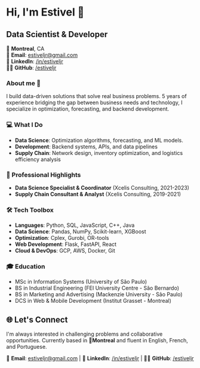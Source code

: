 # Hi, I'm Estivel 👋
## Data Scientist & Developer

📍 **Montreal**, CA \
📧 **Email**: [estiveljr@gmail.com](estiveljr@gmail.com) \
🔗 **LinkedIn**: [/in/estiveljr](www.linkedin.com/in/estiveljr) \
👨‍💻 **GitHub**: [/estiveljr](www.github.com/estiveljr)


### About me 📖
I build data-driven solutions that solve real business problems. 5 years of experience bridging the gap between business needs and technology, I specialize in optimization, forecasting, and backend development.

### 💻 What I Do

- **Data Science**: Optimization algorithms, forecasting, and ML models.
- **Development**: Backend systems, APIs, and data pipelines
- **Supply Chain**: Network design, inventory optimization, and logistics efficiency analysis

### 🌟 Professional Highlights 

- **Data Science Specialist & Coordinator** (Xcelis Consulting, 2021-2023)
- **Supply Chain Consultant & Analyst** (Xcelis Consulting, 2019-2021)

### 🛠️ Tech Toolbox

- **Languages**: Python, SQL, JavaScript, C++, Java
- **Data Science**: Pandas, NumPy, Scikit-learn, XGBoost
- **Optimization**: Cplex, Gurobi, OR-tools
- **Web Development**: Flask, FastAPI, React
- **Cloud & DevOps**: GCP, AWS, Docker, Git

### 🎓 Education

- MSc in Information Systems (University of São Paulo)
- BS in Industrial Engineering (FEI University Centre - São Bernardo)
- BS in Marketing and Advertising (Mackenzie University - São Paulo)
- DCS in Web & Mobile Development (Institut Grasset - Montreal)

## 🌐 Let's Connect

I'm always interested in challenging problems and collaborative opportunities. Currently based in 📍**Montreal** and fluent in English, French, and Portuguese.

📧 **Email**: [estiveljr@gmail.com](estiveljr@gmail.com) |
🔗 **LinkedIn**: [/in/estiveljr](www.linkedin.com/in/estiveljr) |
👨‍💻 **GitHub**: [/estiveljr](www.github.com/estiveljr)
